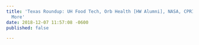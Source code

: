 ```yaml
---
title: 'Texas Roundup: UH Food Tech, Orb Health [HW Alumni], NASA, CPRIT Grants, &
  More'
date: 2018-12-07 11:57:08 -0600
published: false

---
```

